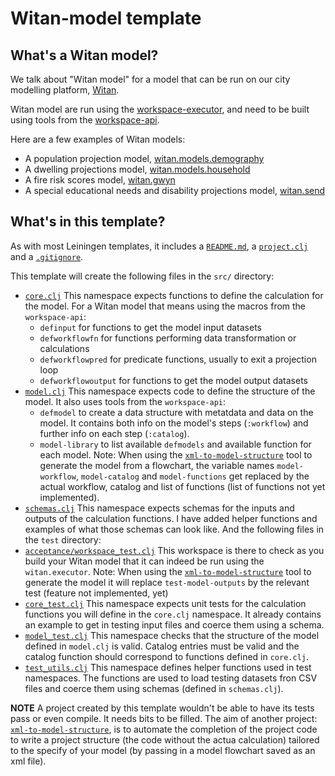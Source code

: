 # Witan-model template

## What's a Witan model?
We talk about "Witan model" for a model that can be run on our city modelling platform, [Witan](http://www.mastodonc.com/products/witan/).

Witan model are run using the [workspace-executor](https://github.com/MastodonC/witan.workspace-executor/), and need to be built using tools from the [workspace-api](https://github.com/MastodonC/witan.workspace-api).

Here are a few examples of Witan models:
* A population projection model, [witan.models.demography](https://github.com/mastodonc/witan.models.demography)
* A dwelling projections model, [witan.models.household](https://github.com/MastodonC/witan.models.household)
* A fire risk scores model, [witan.gwyn](https://github.com/MastodonC/witan.gwyn)
* A special educational needs and disability projections model, [witan.send](https://github.com/MastodonC/witan.send)

## What's in this template?
As with most Leiningen templates, it includes a [`README.md`](https://github.com/MastodonC/witan-model-template/blob/master/src/leiningen/new/witan_model/README.md), a [`project.clj`](https://github.com/MastodonC/witan-model-template/blob/master/src/leiningen/new/witan_model/project.clj) and a [`.gitignore`](https://github.com/MastodonC/witan-model-template/blob/master/src/leiningen/new/witan_model/gitignore).

This template will create the following files in the `src/` directory:
* [`core.clj`](https://github.com/MastodonC/witan-model-template/blob/master/src/leiningen/new/witan_model/core.clj)
This namespace expects functions to define the calculation for the model.
For a Witan model that means using the macros from the `workspace-api`:
	* `definput` for functions to get the model input datasets
	* `defworkflowfn` for functions performing data transformation or calculations
	* `defworkflowpred` for predicate functions, usually to exit a projection loop
	* `defworkflowoutput` for functions to get the model output datasets
* [`model.clj`](https://github.com/MastodonC/witan-model-template/blob/master/src/leiningen/new/witan_model/model.clj)
This namespace expects code to define the structure of the model. It also uses tools from the `workspace-api`:
	* `defmodel` to create a data structure with metatdata and data on the model. It contains both info on the model's steps (`:workflow`) and further info on each step (`:catalog`).
	* `model-library` to list available `defmodels` and available function for each model.
Note: When using the [`xml-to-model-structure`](https://github.com/MastodonC/xml-to-model-structure) tool to generate the model from a flowchart, the variable names `model-workflow`, `model-catalog` and `model-functions` get replaced by the actual workflow, catalog and list of functions (list of functions not yet implemented).
* [`schemas.clj`](https://github.com/MastodonC/witan-model-template/blob/master/src/leiningen/new/witan_model/schemas.clj)
This namespace expects schemas for the inputs and outputs of the calculation functions.
I have added helper functions and examples of what those schemas can look like.
And the following files in the `test` directory:
* [`acceptance/workspace_test.clj`](https://github.com/MastodonC/witan-model-template/blob/master/src/leiningen/new/witan_model/workspace_test.clj)
This workspace is there to check as you build your Witan model that it can indeed be run using the `witan.executor`.
Note: When using the [`xml-to-model-structure`](https://github.com/MastodonC/xml-to-model-structure) tool to generate the model it will replace `test-model-outputs` by the relevant test (feature not implemented, yet)
* [`core_test.clj`](https://github.com/MastodonC/witan-model-template/blob/master/src/leiningen/new/witan_model/core_test.clj)
This namespace expects unit tests for the calculation functions you will define in the `core.clj` namespace.
It already contains an example to get in testing input files and coerce them using a schema.
* [`model_test.clj`](https://github.com/MastodonC/witan-model-template/blob/master/src/leiningen/new/witan_model/model_test.clj)
This namespace checks that the structure of the model defined in `model.clj` is valid.
Catalog entries must be valid and the catalog function should correspond to functions defined in `core.clj`.
* [`test_utils.clj`](https://github.com/MastodonC/witan-model-template/blob/master/src/leiningen/new/witan_model/test_utils.clj)
This namespace defines helper functions used in test namespaces.
The functions are used to load testing datasets fron CSV files and coerce them using schemas (defined in `schemas.clj`).


**NOTE**
A project created by this template wouldn't be able to have its tests pass or even compile.
It needs bits to be filled. The aim of another project: [`xml-to-model-structure`](https://github.com/MastodonC/xml-to-model-structure), is to automate the completion of the project code to write a project structure (the code without the actua calculation) tailored to the specify of your model (by passing in a model flowchart saved as an xml file).
